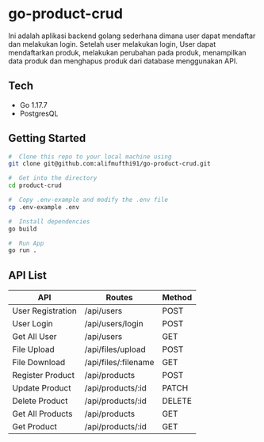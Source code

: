 
# go-product-crud
Ini adalah aplikasi backend golang sederhana dimana user dapat mendaftar dan melakukan login. Setelah user melakukan login, User dapat mendaftarkan produk, melakukan perubahan pada produk, menampilkan data produk dan menghapus produk dari database menggunakan API.

## Tech
- Go 1.17.7
- PostgresQL

## Getting Started
``` sh
#  Clone this repo to your local machine using
git clone git@github.com:alifmufthi91/go-product-crud.git

#  Get into the directory
cd product-crud

#  Copy .env-example and modify the .env file
cp .env-example .env

#  Install dependencies
go build

#  Run App
go run .
```

## API List
|API|Routes|Method|
|----------------|-------------------------------|-----------------------------|
|User Registration|/api/users  |POST   | 
|User Login   |/api/users/login      |POST     |
|Get All User|/api/users  |GET  | 
|File Upload |/api/files/upload|POST|
|File Download|/api/files/:filename|GET|
|Register Product |/api/products|POST|
|Update Product |/api/products/:id|PATCH|
|Delete Product |/api/products/:id|DELETE|
|Get All Products |/api/products|GET|
|Get Product |/api/products/:id|GET|



